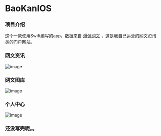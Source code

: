 # BaoKanIOS

### 项目介绍

这个一款使用Swift编写的app，数据来自 [爆侃网文](http://www.baokan.name) ，这是我自己运营的网文资讯类的门户网站。

### 网文资讯

![image](https://github.com/6ag/BaoKanIOS/blob/master/1.gif)

### 网文图库

![image](https://github.com/6ag/BaoKanIOS/blob/master/2.gif)

### 个人中心

![image](https://github.com/6ag/BaoKanIOS/blob/master/3.jpg)

### 还没写完呢。。


